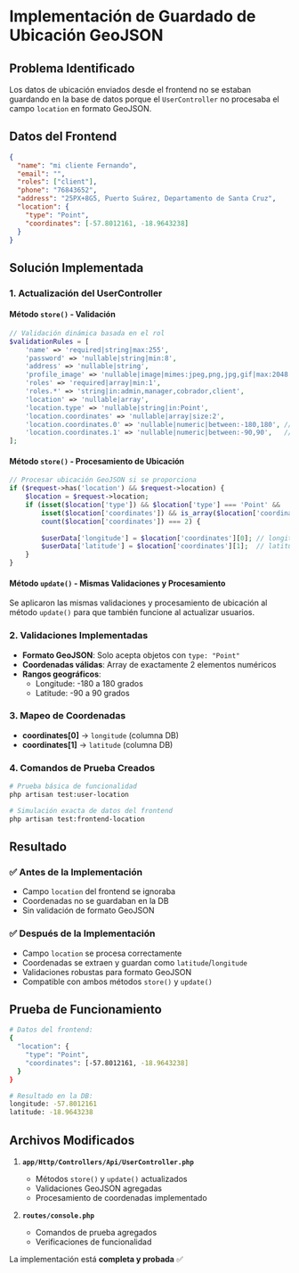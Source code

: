 # Implementación de Guardado de Ubicación GeoJSON

## Problema Identificado
Los datos de ubicación enviados desde el frontend no se estaban guardando en la base de datos porque el `UserController` no procesaba el campo `location` en formato GeoJSON.

## Datos del Frontend
```json
{
  "name": "mi cliente Fernando",
  "email": "",
  "roles": ["client"],
  "phone": "76843652",
  "address": "25PX+8G5, Puerto Suárez, Departamento de Santa Cruz",
  "location": {
    "type": "Point",
    "coordinates": [-57.8012161, -18.9643238]
  }
}
```

## Solución Implementada

### 1. Actualización del UserController

#### Método `store()` - Validación
```php
// Validación dinámica basada en el rol
$validationRules = [
    'name' => 'required|string|max:255',
    'password' => 'nullable|string|min:8',
    'address' => 'nullable|string',
    'profile_image' => 'nullable|image|mimes:jpeg,png,jpg,gif|max:2048',
    'roles' => 'required|array|min:1',
    'roles.*' => 'string|in:admin,manager,cobrador,client',
    'location' => 'nullable|array',
    'location.type' => 'nullable|string|in:Point',
    'location.coordinates' => 'nullable|array|size:2',
    'location.coordinates.0' => 'nullable|numeric|between:-180,180', // longitude
    'location.coordinates.1' => 'nullable|numeric|between:-90,90',   // latitude
];
```

#### Método `store()` - Procesamiento de Ubicación
```php
// Procesar ubicación GeoJSON si se proporciona
if ($request->has('location') && $request->location) {
    $location = $request->location;
    if (isset($location['type']) && $location['type'] === 'Point' && 
        isset($location['coordinates']) && is_array($location['coordinates']) && 
        count($location['coordinates']) === 2) {
        
        $userData['longitude'] = $location['coordinates'][0]; // longitude es el primer elemento
        $userData['latitude'] = $location['coordinates'][1];  // latitude es el segundo elemento
    }
}
```

#### Método `update()` - Mismas Validaciones y Procesamiento
Se aplicaron las mismas validaciones y procesamiento de ubicación al método `update()` para que también funcione al actualizar usuarios.

### 2. Validaciones Implementadas

- **Formato GeoJSON**: Solo acepta objetos con `type: "Point"`
- **Coordenadas válidas**: Array de exactamente 2 elementos numéricos
- **Rangos geográficos**: 
  - Longitude: -180 a 180 grados
  - Latitude: -90 a 90 grados

### 3. Mapeo de Coordenadas

- **coordinates[0]** → `longitude` (columna DB)
- **coordinates[1]** → `latitude` (columna DB)

### 4. Comandos de Prueba Creados

```bash
# Prueba básica de funcionalidad
php artisan test:user-location

# Simulación exacta de datos del frontend
php artisan test:frontend-location
```

## Resultado

### ✅ Antes de la Implementación
- Campo `location` del frontend se ignoraba
- Coordenadas no se guardaban en la DB
- Sin validación de formato GeoJSON

### ✅ Después de la Implementación
- Campo `location` se procesa correctamente
- Coordenadas se extraen y guardan como `latitude`/`longitude`
- Validaciones robustas para formato GeoJSON
- Compatible con ambos métodos `store()` y `update()`

## Prueba de Funcionamiento

```bash
# Datos del frontend:
{
  "location": {
    "type": "Point", 
    "coordinates": [-57.8012161, -18.9643238]
  }
}

# Resultado en la DB:
longitude: -57.8012161
latitude: -18.9643238
```

## Archivos Modificados

1. **`app/Http/Controllers/Api/UserController.php`**
   - Métodos `store()` y `update()` actualizados
   - Validaciones GeoJSON agregadas
   - Procesamiento de coordenadas implementado

2. **`routes/console.php`**
   - Comandos de prueba agregados
   - Verificaciones de funcionalidad

La implementación está **completa y probada** ✅
